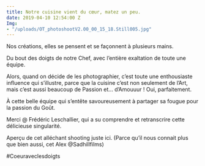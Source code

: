 ```yaml
---
title: Notre cuisine vient du cœur, matez un peu.
date: 2019-04-10 12:54:00 Z
Img:
- "/uploads/OT_photoshootV2.00_00_15_18.Still005.jpg"
---
```


Nos créations, elles se pensent et se façonnent à plusieurs mains.

Du bout des doigts de notre Chef, avec l’entière exaltation de toute une équipe.

Alors, quand on décide de les photographier, c’est toute une enthousiaste influence qui s’illustre, parce que la cuisine c’est non seulement de l’Art, mais c’est aussi beaucoup de Passion et… d’Amouuur ! Oui, parfaitement.

À cette belle équipe qui s’entête savoureusement à partager sa fougue pour la passion du Goût.

Merci @ Frédéric Leschallier, qui a su comprendre et retranscrire cette délicieuse singularité.

Aperçu de cet alléchant shooting juste ici. (Parce qu’il nous connait plus que bien aussi, cet Alex @Sadhillfilms)

\#Coeuraveclesdoigts